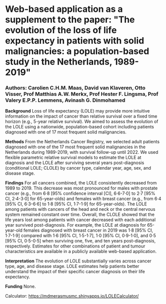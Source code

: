 # Web-based application as a supplement to the paper: "The evolution of the loss of life expectancy in patients with solid malignancies: a population-based study in the Netherlands, 1989-2019" 

### Authors: Carolien C.H.M. Maas, David van Klaveren, Otto Visser, Prof Matthias A.W. Merkx, Prof Hester F. Lingsma, Prof Valery E.P.P. Lemmens, Avinash G. Dinmohamed

**Background**
Loss of life expectancy (LOLE) may provide more intuitive information on the impact of cancer than relative survival over a fixed time horizon (e.g., 5-year relative survival). We aimed to assess the evolution of the LOLE using a nationwide, population-based cohort including patients diagnosed with one of 17 most frequent solid malignancies.

**Methods**
From the Netherlands Cancer Registry, we selected adult patients diagnosed with one of the 17 most frequent solid malignancies in the Netherlands during 1989-2019, with survival follow-up until 2022. We used flexible parametric relative survival models to estimate the LOLE at diagnosis and the LOLE after surviving several years post-diagnosis (conditional LOLE; CLOLE) by cancer type, calendar year, age, sex, and disease stage.

**Findings**
For all cancers combined, the LOLE consistently decreased from 1989 to 2019. This decrease was most pronounced for males with prostate cancer (e.g., from 6·8 [95% confidence interval [CI], 6·6-7·0] to 2·7 [95% CI, 2·4-3·0] for 65-year-olds) and females with breast cancer (e.g., from 6·4 [95% CI, 6·3-6·6] to 1·8 [95% CI, 1·7-1·9] for 65-year-olds). The LOLE among patients with cancers of the head and neck or the central nervous system remained constant over time. Overall, the CLOLE showed that the life years lost among patients with cancer decreased with each additional year survived post-diagnosis. For example, the LOLE at diagnosis for 65-year-old females diagnosed with breast cancer in 2019 was 1·8 [95% CI, 1·7-1·9] compared with 1·6 [95% CI, 1·5-1·7], 1·0 [95% CI, 0·9-1·0], and 0·5 [95% CI, 0·5-0·5] when surviving one, five, and ten years post-diagnosis, respectively. Estimates for other combinations of patient and tumour characteristics are available in a publicly available web-based application.

**Interpretation**
The evolution of LOLE substantially varies across cancer type, age, and disease stage. LOLE estimates help patients better understand the impact of their specific cancer diagnosis on their life expectancy. 

**Funding**
None.

Calculator: https://mdmerasmusmc.shinyapps.io/LOLECalculator/
